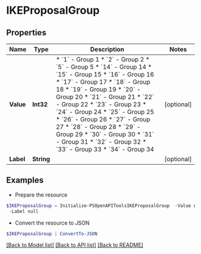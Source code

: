 # IKEProposalGroup
## Properties

Name | Type | Description | Notes
------------ | ------------- | ------------- | -------------
**Value** | **Int32** | * &#x60;1&#x60; - Group 1 * &#x60;2&#x60; - Group 2 * &#x60;5&#x60; - Group 5 * &#x60;14&#x60; - Group 14 * &#x60;15&#x60; - Group 15 * &#x60;16&#x60; - Group 16 * &#x60;17&#x60; - Group 17 * &#x60;18&#x60; - Group 18 * &#x60;19&#x60; - Group 19 * &#x60;20&#x60; - Group 20 * &#x60;21&#x60; - Group 21 * &#x60;22&#x60; - Group 22 * &#x60;23&#x60; - Group 23 * &#x60;24&#x60; - Group 24 * &#x60;25&#x60; - Group 25 * &#x60;26&#x60; - Group 26 * &#x60;27&#x60; - Group 27 * &#x60;28&#x60; - Group 28 * &#x60;29&#x60; - Group 29 * &#x60;30&#x60; - Group 30 * &#x60;31&#x60; - Group 31 * &#x60;32&#x60; - Group 32 * &#x60;33&#x60; - Group 33 * &#x60;34&#x60; - Group 34 | [optional] 
**Label** | **String** |  | [optional] 

## Examples

- Prepare the resource
```powershell
$IKEProposalGroup = Initialize-PSOpenAPIToolsIKEProposalGroup  -Value null `
 -Label null
```

- Convert the resource to JSON
```powershell
$IKEProposalGroup | ConvertTo-JSON
```

[[Back to Model list]](../README.md#documentation-for-models) [[Back to API list]](../README.md#documentation-for-api-endpoints) [[Back to README]](../README.md)

